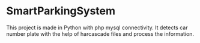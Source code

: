# SmartParkingSystem
This project is made in Python with php mysql connectivity. It detects car number plate with the help of harcascade files and process the information.
